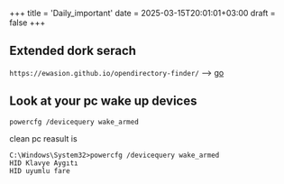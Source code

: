 +++
title = 'Daily_important'
date = 2025-03-15T20:01:01+03:00
draft = false
+++

## Extended dork serach 
`https://ewasion.github.io/opendirectory-finder/` --> [go](https://ewasion.github.io/opendirectory-finder/)

## Look at your pc wake up devices
 `powercfg /devicequery wake_armed` <br>

clean pc reasult is 
```
C:\Windows\System32>powercfg /devicequery wake_armed
HID Klavye Aygıtı
HID uyumlu fare
```
